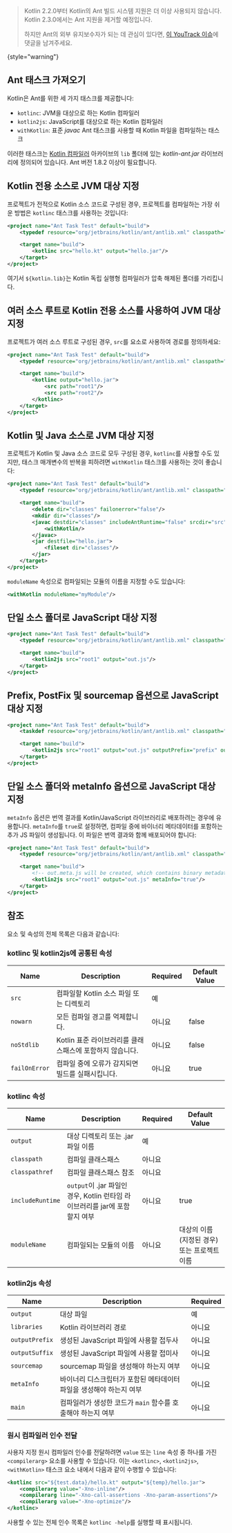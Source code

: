 [//]: # (title: Ant)

> Kotlin 2.2.0부터 Kotlin의 Ant 빌드 시스템 지원은 더 이상 사용되지 않습니다.
> Kotlin 2.3.0에서는 Ant 지원을 제거할 예정입니다.
> 
> 하지만 Ant의 외부 유지보수자가 되는 데 관심이 있다면,
> [이 YouTrack 이슈](https://youtrack.jetbrains.com/issue/KT-75875/)에 댓글을 남겨주세요.
> 
{style="warning"}

## Ant 태스크 가져오기

Kotlin은 Ant를 위한 세 가지 태스크를 제공합니다:

*   `kotlinc`: JVM을 대상으로 하는 Kotlin 컴파일러
*   `kotlin2js`: JavaScript를 대상으로 하는 Kotlin 컴파일러
*   `withKotlin`: 표준 *javac* Ant 태스크를 사용할 때 Kotlin 파일을 컴파일하는 태스크

이러한 태스크는 [Kotlin 컴파일러](%kotlinLatestUrl%) 아카이브의 `lib` 폴더에 있는 *kotlin-ant.jar* 라이브러리에 정의되어 있습니다. Ant 버전 1.8.2 이상이 필요합니다.

## Kotlin 전용 소스로 JVM 대상 지정

프로젝트가 전적으로 Kotlin 소스 코드로 구성된 경우, 프로젝트를 컴파일하는 가장 쉬운 방법은 `kotlinc` 태스크를 사용하는 것입니다:

```xml
<project name="Ant Task Test" default="build">
    <typedef resource="org/jetbrains/kotlin/ant/antlib.xml" classpath="${kotlin.lib}/kotlin-ant.jar"/>

    <target name="build">
        <kotlinc src="hello.kt" output="hello.jar"/>
    </target>
</project>
```

여기서 `${kotlin.lib}`는 Kotlin 독립 실행형 컴파일러가 압축 해제된 폴더를 가리킵니다.

## 여러 소스 루트로 Kotlin 전용 소스를 사용하여 JVM 대상 지정

프로젝트가 여러 소스 루트로 구성된 경우, `src`를 요소로 사용하여 경로를 정의하세요:

```xml
<project name="Ant Task Test" default="build">
    <typedef resource="org/jetbrains/kotlin/ant/antlib.xml" classpath="${kotlin.lib}/kotlin-ant.jar"/>

    <target name="build">
        <kotlinc output="hello.jar">
            <src path="root1"/>
            <src path="root2"/>
        </kotlinc>
    </target>
</project>
```

## Kotlin 및 Java 소스로 JVM 대상 지정

프로젝트가 Kotlin 및 Java 소스 코드로 모두 구성된 경우, `kotlinc`를 사용할 수도 있지만, 태스크 매개변수의 반복을 피하려면 `withKotlin` 태스크를 사용하는 것이 좋습니다:

```xml
<project name="Ant Task Test" default="build">
    <typedef resource="org/jetbrains/kotlin/ant/antlib.xml" classpath="${kotlin.lib}/kotlin-ant.jar"/>

    <target name="build">
        <delete dir="classes" failonerror="false"/>
        <mkdir dir="classes"/>
        <javac destdir="classes" includeAntRuntime="false" srcdir="src">
            <withKotlin/>
        </javac>
        <jar destfile="hello.jar">
            <fileset dir="classes"/>
        </jar>
    </target>
</project>
```

`moduleName` 속성으로 컴파일되는 모듈의 이름을 지정할 수도 있습니다:

```xml
<withKotlin moduleName="myModule"/>
```

## 단일 소스 폴더로 JavaScript 대상 지정

```xml
<project name="Ant Task Test" default="build">
    <typedef resource="org/jetbrains/kotlin/ant/antlib.xml" classpath="${kotlin.lib}/kotlin-ant.jar"/>

    <target name="build">
        <kotlin2js src="root1" output="out.js"/>
    </target>
</project>
```

## Prefix, PostFix 및 sourcemap 옵션으로 JavaScript 대상 지정

```xml
<project name="Ant Task Test" default="build">
    <taskdef resource="org/jetbrains/kotlin/ant/antlib.xml" classpath="${kotlin.lib}/kotlin-ant.jar"/>

    <target name="build">
        <kotlin2js src="root1" output="out.js" outputPrefix="prefix" outputPostfix="postfix" sourcemap="true"/>
    </target>
</project>
```

## 단일 소스 폴더와 metaInfo 옵션으로 JavaScript 대상 지정

`metaInfo` 옵션은 번역 결과를 Kotlin/JavaScript 라이브러리로 배포하려는 경우에 유용합니다.
`metaInfo`를 `true`로 설정하면, 컴파일 중에 바이너리 메타데이터를 포함하는 추가 JS 파일이 생성됩니다. 이 파일은 번역 결과와 함께 배포되어야 합니다:

```xml
<project name="Ant Task Test" default="build">
    <typedef resource="org/jetbrains/kotlin/ant/antlib.xml" classpath="${kotlin.lib}/kotlin-ant.jar"/>

    <target name="build">
        <!-- out.meta.js will be created, which contains binary metadata -->
        <kotlin2js src="root1" output="out.js" metaInfo="true"/>
    </target>
</project>
```

## 참조

요소 및 속성의 전체 목록은 다음과 같습니다:

### kotlinc 및 kotlin2js에 공통된 속성

| Name | Description | Required | Default Value |
|------|-------------|----------|---------------|
| `src`  | 컴파일할 Kotlin 소스 파일 또는 디렉토리 | 예 |  |
| `nowarn` | 모든 컴파일 경고를 억제합니다. | 아니요 | false |
| `noStdlib` | Kotlin 표준 라이브러리를 클래스패스에 포함하지 않습니다. | 아니요 | false |
| `failOnError` | 컴파일 중에 오류가 감지되면 빌드를 실패시킵니다. | 아니요 | true |

### kotlinc 속성

| Name | Description | Required | Default Value |
|------|-------------|----------|---------------|
| `output`  | 대상 디렉토리 또는 .jar 파일 이름 | 예 |  |
| `classpath`  | 컴파일 클래스패스 | 아니요 |  |
| `classpathref`  | 컴파일 클래스패스 참조 | 아니요 |  |
| `includeRuntime`  | `output`이 .jar 파일인 경우, Kotlin 런타임 라이브러리를 jar에 포함할지 여부 | 아니요 | true  |
| `moduleName` | 컴파일되는 모듈의 이름 | 아니요 | 대상의 이름 (지정된 경우) 또는 프로젝트 이름 |

### kotlin2js 속성

| Name | Description | Required |
|------|-------------|----------|
| `output`  | 대상 파일 | 예 |
| `libraries`  | Kotlin 라이브러리 경로 | 아니요 |
| `outputPrefix`  | 생성된 JavaScript 파일에 사용할 접두사 | 아니요 |
| `outputSuffix` | 생성된 JavaScript 파일에 사용할 접미사 | 아니요 |
| `sourcemap`  | sourcemap 파일을 생성해야 하는지 여부 | 아니요 |
| `metaInfo`  | 바이너리 디스크립터가 포함된 메타데이터 파일을 생성해야 하는지 여부 | 아니요 |
| `main`  | 컴파일러가 생성한 코드가 `main` 함수를 호출해야 하는지 여부 | 아니요 |

### 원시 컴파일러 인수 전달

사용자 지정 원시 컴파일러 인수를 전달하려면 `value` 또는 `line` 속성 중 하나를 가진 `<compilerarg>` 요소를 사용할 수 있습니다.
이는 `<kotlinc>`, `<kotlin2js>`, `<withKotlin>` 태스크 요소 내에서 다음과 같이 수행할 수 있습니다:

```xml
<kotlinc src="${test.data}/hello.kt" output="${temp}/hello.jar">
    <compilerarg value="-Xno-inline"/>
    <compilerarg line="-Xno-call-assertions -Xno-param-assertions"/>
    <compilerarg value="-Xno-optimize"/>
</kotlinc>
```

사용할 수 있는 전체 인수 목록은 `kotlinc -help`를 실행할 때 표시됩니다.